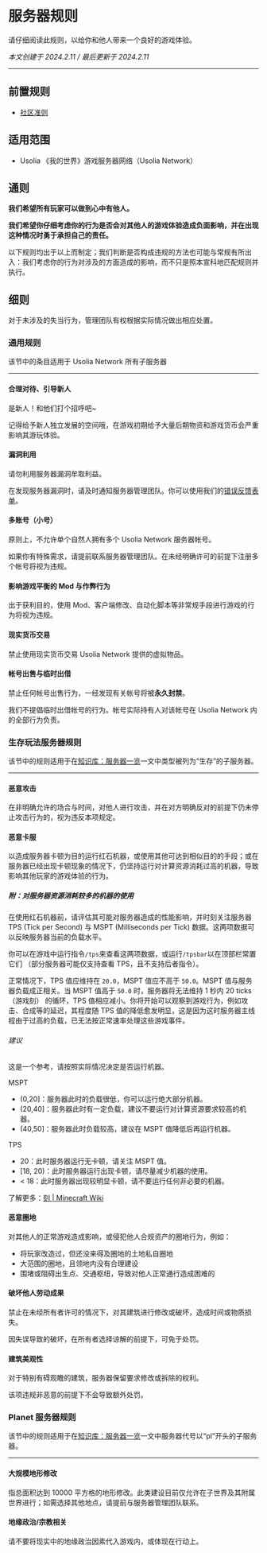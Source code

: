 # 服务器规则

请仔细阅读此规则，以给你和他人带来一个良好的游戏体验。

*本文创建于 2024.2.11  /  最后更新于 2024.2.11*

---

## 前置规则

- [社区准则](https://policies.usolia.net/#/docs/server/community-guidelines)

## 适用范围

- Usolia 《我的世界》游戏服务器网络（Usolia Network）

## 通则

**我们希望所有玩家可以做到心中有他人。**

**我们希望你仔细考虑你的行为是否会对其他人的游戏体验造成负面影响，并在出现这种情况时勇于承担自己的责任。**

以下规则均出于以上而制定；我们判断是否构成违规的方法也可能与常规有所出入：我们考虑你的行为对涉及的方面造成的影响，而不只是照本宣科地匹配规则并执行。

## 细则

对于未涉及的失当行为，管理团队有权根据实际情况做出相应处置。


### 通用规则

该节中的条目适用于 Usolia Network 所有子服务器

---
#### 合理对待、引导新人

是新人！和他们打个招呼吧~

记得给予新人独立发展的空间哦，在游戏初期给予大量后期物资和游戏货币会严重影响其游玩体验。

#### 漏洞利用

请勿利用服务器漏洞牟取利益。

在发现服务器漏洞时，请及时通知服务器管理团队。你可以使用我们的[错误反馈表单](https://usolia.net/bug-report)。

#### 多账号（小号）

原则上，不允许单个自然人拥有多个 Usolia Network 服务器帐号。

如果你有特殊需求，请提前联系服务器管理团队。在未经明确许可的前提下注册多个帐号将视为违规。

#### 影响游戏平衡的 Mod 与作弊行为

出于获利目的，使用 Mod、客户端修改、自动化脚本等非常规手段进行游戏的行为将视为违规。

#### 现实货币交易

禁止使用现实货币交易 Usolia Network 提供的虚拟物品。

#### 帐号出售与临时出借

禁止任何帐号出售行为，一经发现有关帐号将被**永久封禁**。

我们不提倡临时出借帐号的行为。帐号实际持有人对该帐号在 Usolia Network 内的全部行为负责。


### 生存玩法服务器规则

该节中的规则适用于在[知识库：服务器一览](https://docs.usolia.net/#/docs/server/servers)一文中类型被列为“生存”的子服务器。

---
#### 恶意攻击

在非明确允许的场合与时间，对他人进行攻击，并在对方明确反对的前提下仍未停止攻击行为的，视为违反本项规定。

#### 恶意卡服

以造成服务器卡顿为目的运行红石机器，或使用其他可达到相似目的的手段；或在服务器已经出现卡顿现象的情况下，仍坚持运行对计算资源消耗过高的机器，导致影响其他玩家的游戏体验的行为。

##### 附：对服务器资源消耗较多的机器的使用

在使用红石机器前，请评估其可能对服务器造成的性能影响，并时刻关注服务器 TPS (Tick per Second) 与 MSPT (Milliseconds per Tick) 数据。这两项数据可以反映服务器当前的负载水平。

你可以在游戏中运行指令`/tps`来查看这两项数据，或运行`/tpsbar`以在顶部栏常置它们 （部分服务器可能仅支持查看 TPS，且不支持后者指令）。

正常情况下，TPS 值应维持在  `20.0`，MSPT 值应不高于 `50.0`。MSPT 值与服务器负载成正相关。当 MSPT 值高于 `50.0` 时，服务器将无法维持 1 秒内 20 ticks（游戏刻） 的循环，TPS 值相应减小。你将开始可以观察到游戏行为，例如攻击、合成等的延迟，其程度随 TPS 值的降低愈发明显，这是因为这时服务器主线程由于过高的负载，已无法按正常速率处理这些游戏事件。

###### 建议

这是一个参考，请按照实际情况决定是否运行机器。

MSPT
- (0,20]：服务器此时的负载很低，你可以运行绝大部分机器。
- (20,40]：服务器此时有一定负载，建议不要运行对计算资源要求较高的机器。
- (40,50]：服务器此时负载较高，建议在 MSPT 值降低后再运行机器。

TPS
- 20：此时服务器运行无卡顿，请关注 MSPT 值。
- [18, 20)：此时服务器运行出现卡顿，请尽量减少机器的使用。
- < 18：此时服务器出现较明显卡顿，请不要运行任何非必要的机器。


了解更多：[刻 | Minecraft Wiki](https://zh.minecraft.wiki/w/%E5%88%BB?variant=zh-cn#%E6%B8%B8%E6%88%8F%E5%88%BB)

#### 恶意圈地

对其他人的正常游戏造成影响，或侵犯他人合规资产的圈地行为，例如：

- 将玩家改造过，但还没来得及圈地的土地私自圈地
- 大范围的圈地，且领地内没有合理建设
- 围堵或阻碍出生点、交通枢纽，导致对他人正常通行造成困难的

#### 破坏他人劳动成果

禁止在未经所有者许可的情况下，对其建筑进行修改或破坏，造成时间或物质损失。

因失误导致的破坏，在所有者选择谅解的前提下，可免于处罚。

#### 建筑美观性

对于特别有碍观瞻的建筑，服务器保留要求修改或拆除的权利。

该项违规非恶意的前提下不会导致额外处罚。


### Planet 服务器规则

该节中的规则适用于在[知识库：服务器一览](https://docs.usolia.net/#/docs/server/servers)一文中服务器代号以“pl”开头的子服务器。

---

#### 大规模地形修改

指总面积达到 10000 平方格的地形修改。此类建设目前仅允许在子世界及其附属世界进行；如需选择其他地点，请提前与服务器管理团队联系。

#### 地缘政治/宗教相关

请不要将现实中的地缘政治因素代入游戏内，或体现在行动上。